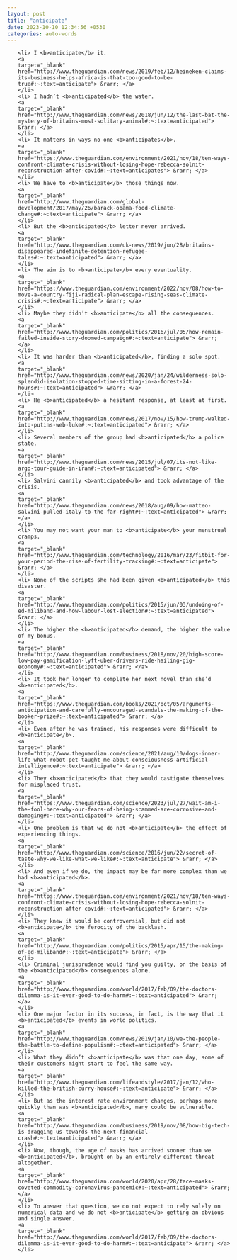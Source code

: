 ```yaml
---
layout: post
title: "anticipate"
date: 2023-10-10 12:34:56 +0530
categories: auto-words
---
```

<ol>

    <li> I <b>anticipate</b> it.
    <a 
    target="_blank" 
    href="http://www.theguardian.com/news/2019/feb/12/heineken-claims-its-business-helps-africa-is-that-too-good-to-be-true#:~:text=anticipate"> &rarr; </a>
    </li>
    <li> I hadn’t <b>anticipated</b> the water.
    <a 
    target="_blank" 
    href="http://www.theguardian.com/news/2018/jun/12/the-last-bat-the-mystery-of-britains-most-solitary-animal#:~:text=anticipated"> &rarr; </a>
    </li>
    <li> It matters in ways no one <b>anticipates</b>.
    <a 
    target="_blank" 
    href="https://www.theguardian.com/environment/2021/nov/18/ten-ways-confront-climate-crisis-without-losing-hope-rebecca-solnit-reconstruction-after-covid#:~:text=anticipates"> &rarr; </a>
    </li>
    <li> We have to <b>anticipate</b> those things now.
    <a 
    target="_blank" 
    href="http://www.theguardian.com/global-development/2017/may/26/barack-obama-food-climate-change#:~:text=anticipate"> &rarr; </a>
    </li>
    <li> But the <b>anticipated</b> letter never arrived.
    <a 
    target="_blank" 
    href="http://www.theguardian.com/uk-news/2019/jun/28/britains-disappeared-indefinite-detention-refugee-tales#:~:text=anticipated"> &rarr; </a>
    </li>
    <li> The aim is to <b>anticipate</b> every eventuality.
    <a 
    target="_blank" 
    href="https://www.theguardian.com/environment/2022/nov/08/how-to-move-a-country-fiji-radical-plan-escape-rising-seas-climate-crisis#:~:text=anticipate"> &rarr; </a>
    </li>
    <li> Maybe they didn’t <b>anticipate</b> all the consequences.
    <a 
    target="_blank" 
    href="http://www.theguardian.com/politics/2016/jul/05/how-remain-failed-inside-story-doomed-campaign#:~:text=anticipate"> &rarr; </a>
    </li>
    <li> It was harder than <b>anticipated</b>, finding a solo spot.
    <a 
    target="_blank" 
    href="http://www.theguardian.com/news/2020/jan/24/wilderness-solo-splendid-isolation-stopped-time-sitting-in-a-forest-24-hours#:~:text=anticipated"> &rarr; </a>
    </li>
    <li> He <b>anticipated</b> a hesitant response, at least at first.
    <a 
    target="_blank" 
    href="http://www.theguardian.com/news/2017/nov/15/how-trump-walked-into-putins-web-luke#:~:text=anticipated"> &rarr; </a>
    </li>
    <li> Several members of the group had <b>anticipated</b> a police state.
    <a 
    target="_blank" 
    href="http://www.theguardian.com/news/2015/jul/07/its-not-like-argo-tour-guide-in-iran#:~:text=anticipated"> &rarr; </a>
    </li>
    <li> Salvini cannily <b>anticipated</b> and took advantage of the crisis.
    <a 
    target="_blank" 
    href="http://www.theguardian.com/news/2018/aug/09/how-matteo-salvini-pulled-italy-to-the-far-right#:~:text=anticipated"> &rarr; </a>
    </li>
    <li> You may not want your man to <b>anticipate</b> your menstrual cramps.
    <a 
    target="_blank" 
    href="http://www.theguardian.com/technology/2016/mar/23/fitbit-for-your-period-the-rise-of-fertility-tracking#:~:text=anticipate"> &rarr; </a>
    </li>
    <li> None of the scripts she had been given <b>anticipated</b> this disaster.
    <a 
    target="_blank" 
    href="http://www.theguardian.com/politics/2015/jun/03/undoing-of-ed-miliband-and-how-labour-lost-election#:~:text=anticipated"> &rarr; </a>
    </li>
    <li> The higher the <b>anticipated</b> demand, the higher the value of my bonus.
    <a 
    target="_blank" 
    href="http://www.theguardian.com/business/2018/nov/20/high-score-low-pay-gamification-lyft-uber-drivers-ride-hailing-gig-economy#:~:text=anticipated"> &rarr; </a>
    </li>
    <li> It took her longer to complete her next novel than she’d <b>anticipated</b>.
    <a 
    target="_blank" 
    href="https://www.theguardian.com/books/2021/oct/05/arguments-anticipation-and-carefully-encouraged-scandals-the-making-of-the-booker-prize#:~:text=anticipated"> &rarr; </a>
    </li>
    <li> Even after he was trained, his responses were difficult to <b>anticipate</b>.
    <a 
    target="_blank" 
    href="http://www.theguardian.com/science/2021/aug/10/dogs-inner-life-what-robot-pet-taught-me-about-consciousness-artificial-intelligence#:~:text=anticipate"> &rarr; </a>
    </li>
    <li> They <b>anticipated</b> that they would castigate themselves for misplaced trust.
    <a 
    target="_blank" 
    href="https://www.theguardian.com/science/2023/jul/27/wait-am-i-the-fool-here-why-our-fears-of-being-scammed-are-corrosive-and-damaging#:~:text=anticipated"> &rarr; </a>
    </li>
    <li> One problem is that we do not <b>anticipate</b> the effect of experiencing things.
    <a 
    target="_blank" 
    href="http://www.theguardian.com/science/2016/jun/22/secret-of-taste-why-we-like-what-we-like#:~:text=anticipate"> &rarr; </a>
    </li>
    <li> And even if we do, the impact may be far more complex than we had <b>anticipated</b>.
    <a 
    target="_blank" 
    href="https://www.theguardian.com/environment/2021/nov/18/ten-ways-confront-climate-crisis-without-losing-hope-rebecca-solnit-reconstruction-after-covid#:~:text=anticipated"> &rarr; </a>
    </li>
    <li> They knew it would be controversial, but did not <b>anticipate</b> the ferocity of the backlash.
    <a 
    target="_blank" 
    href="http://www.theguardian.com/politics/2015/apr/15/the-making-of-ed-miliband#:~:text=anticipate"> &rarr; </a>
    </li>
    <li> Criminal jurisprudence would find you guilty, on the basis of the <b>anticipated</b> consequences alone.
    <a 
    target="_blank" 
    href="http://www.theguardian.com/world/2017/feb/09/the-doctors-dilemma-is-it-ever-good-to-do-harm#:~:text=anticipated"> &rarr; </a>
    </li>
    <li> One major factor in its success, in fact, is the way that it <b>anticipated</b> events in world politics.
    <a 
    target="_blank" 
    href="http://www.theguardian.com/news/2019/jan/10/we-the-people-the-battle-to-define-populism#:~:text=anticipated"> &rarr; </a>
    </li>
    <li> What they didn’t <b>anticipate</b> was that one day, some of their customers might start to feel the same way.
    <a 
    target="_blank" 
    href="http://www.theguardian.com/lifeandstyle/2017/jan/12/who-killed-the-british-curry-house#:~:text=anticipate"> &rarr; </a>
    </li>
    <li> But as the interest rate environment changes, perhaps more quickly than was <b>anticipated</b>, many could be vulnerable.
    <a 
    target="_blank" 
    href="http://www.theguardian.com/business/2019/nov/08/how-big-tech-is-dragging-us-towards-the-next-financial-crash#:~:text=anticipated"> &rarr; </a>
    </li>
    <li> Now, though, the age of masks has arrived sooner than we <b>anticipated</b>, brought on by an entirely different threat altogether.
    <a 
    target="_blank" 
    href="http://www.theguardian.com/world/2020/apr/28/face-masks-coveted-commodity-coronavirus-pandemic#:~:text=anticipated"> &rarr; </a>
    </li>
    <li> To answer that question, we do not expect to rely solely on numerical data and we do not <b>anticipate</b> getting an obvious and single answer.
    <a 
    target="_blank" 
    href="http://www.theguardian.com/world/2017/feb/09/the-doctors-dilemma-is-it-ever-good-to-do-harm#:~:text=anticipate"> &rarr; </a>
    </li>